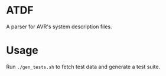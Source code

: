 ATDF
====

A parser for AVR's system description files.

Usage
=====

Run `./gen_tests.sh` to fetch test data and generate a test suite.

